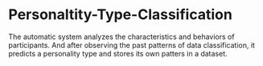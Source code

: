 # Personaltity-Type-Classification
The automatic system analyzes the characteristics and behaviors of participants. And after observing the past patterns of data classification, it predicts a personality type and stores its own patters in a dataset.       
 
